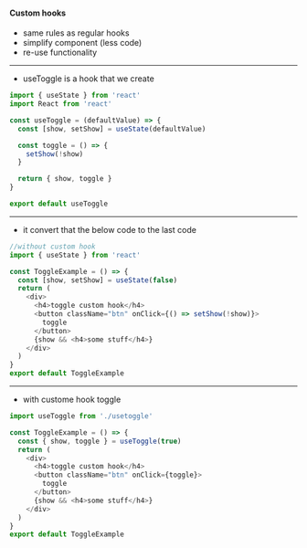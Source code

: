 #### Custom hooks

- same rules as regular hooks
- simplify component (less code)
- re-use functionality

---

- useToggle is a hook that we create

```js
import { useState } from 'react'
import React from 'react'

const useToggle = (defaultValue) => {
  const [show, setShow] = useState(defaultValue)

  const toggle = () => {
    setShow(!show)
  }

  return { show, toggle }
}

export default useToggle
```

---

- it convert that the below code to the last code

```js
//without custom hook
import { useState } from 'react'

const ToggleExample = () => {
  const [show, setShow] = useState(false)
  return (
    <div>
      <h4>toggle custom hook</h4>
      <button className="btn" onClick={() => setShow(!show)}>
        toggle
      </button>
      {show && <h4>some stuff</h4>}
    </div>
  )
}
export default ToggleExample
```

---

- with custome hook toggle

```js
import useToggle from './usetoggle'

const ToggleExample = () => {
  const { show, toggle } = useToggle(true)
  return (
    <div>
      <h4>toggle custom hook</h4>
      <button className="btn" onClick={toggle}>
        toggle
      </button>
      {show && <h4>some stuff</h4>}
    </div>
  )
}
export default ToggleExample
```
